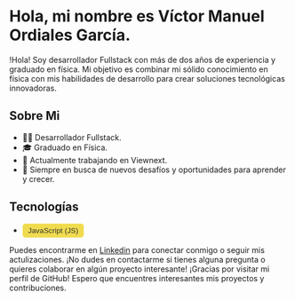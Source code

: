 
# Hola, mi nombre es Víctor Manuel Ordiales García. 

!Hola! Soy desarrollador Fullstack con más de dos años de experiencia y graduado en física. Mi objetivo es combinar mi sólido conocimiento en física con mis habilidades de desarrollo para crear soluciones tecnológicas innovadoras.

## Sobre Mi

- 👨‍💻 Desarrollador Fullstack.
- 🎓 Graduado en Física.
- 💼 Actualmente trabajando en Viewnext.
- 🚀 Siempre en busca de nuevos desafíos y oportunidades para aprender y crecer.


## Tecnologías

- <button  style="background-color:#f0db4f; color:#333; padding: 5px 10px; border: none; border-radius: 5px; text-decoration: none;">
  <i class="fab fa-js"></i> JavaScript (JS)
  </button>






Puedes encontrarme en  [Linkedin](https://www.linkedin.com/in/víctor-manuel-ordiales-garcía-777196206/) para conectar conmigo o seguir mis actulizaciones. 
¡No dudes en contactarme si tienes alguna pregunta o quieres colaborar en algún proyecto interesante!
¡Gracias por visitar mi perfil de GitHub! Espero que encuentres interesantes mis proyectos y contribuciones.

